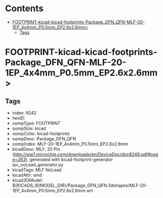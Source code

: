 



Contents
========

* [FOOTPRINT-kicad-kicad-footprints-Package_DFN_QFN-MLF-20-1EP_4x4mm_P0.5mm_EP2.6x2.6mm>](#footprint-kicad-kicad-footprints-package_dfn_qfn-mlf-20-1ep_4x4mm_p05mm_ep26x26mm)
	* [Tags](#tags)

# FOOTPRINT-kicad-kicad-footprints-Package_DFN_QFN-MLF-20-1EP_4x4mm_P0.5mm_EP2.6x2.6mm>

## Tags

- index: 9242
- hexID: 
- oompType: FOOTPRINT
- oompSize: kicad
- oompColor: kicad-footprints
- oompDesc: Package_DFN_QFN
- oompIndex: MLF-20-1EP_4x4mm_P0.5mm_EP2.6x2.6mm
- kicadDesc: MLF, 20 Pin (http://ww1.microchip.com/downloads/en/DeviceDoc/doc8246.pdf#page=263), generated with kicad-footprint-generator ipc_noLead_generator.py
- kicadTags: MLF NoLead
- kicadAttr: smd
- kicad3DModel: ${KICAD6_3DMODEL_DIR}/Package_DFN_QFN.3dshapes/MLF-20-1EP_4x4mm_P0.5mm_EP2.6x2.6mm.wrl
